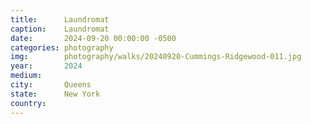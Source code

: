 ```yaml
---
title:  	Laundromat
caption:	Laundromat
date:   	2024-09-20 00:00:00 -0500
categories: photography
img:		photography/walks/20240920-Cummings-Ridgewood-011.jpg
year:		2024
medium:
city:		Queens
state:      New York
country:    
---
```

